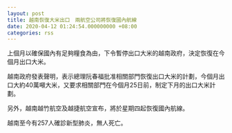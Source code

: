 ```yaml
---
layout: post
title: 越南恢復大米出口　兩航空公司將恢復國內航線
date: 2020-04-12 01:24:54.000000000 +08:00
categories: rss
---
```


上個月以確保國內有足夠糧食為由，下令暫停出口大米的越南政府，決定恢復在今個月出口大米。

越南政府發表聲明，表示總理阮春福批准相關部門恢復出口大米的計劃，今個月出口大約40萬噸大米，又要求相關部門在今個月25日前，制定下月的出口大米計劃。

另外，越南越竹航空及越捷航空宣布，將於星期四起恢復國內航線。

越南至今有257人確診新型肺炎，無人死亡。
